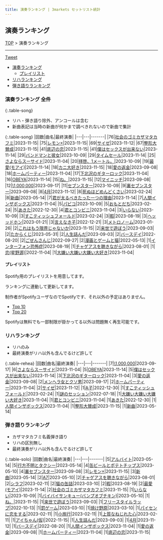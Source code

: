 ```yaml
---
title: 演奏ランキング | 3markets セットリスト統計
---
```

## 演奏ランキング


[TOP](/setlist/) > 演奏ランキング

___

 <a href="https://twitter.com/share?ref_src=twsrc%5Etfw" data-text="3markets[ ]セットリスト > 演奏ランキング" class="twitter-share-button" data-via="3markets" data-hashtags="3markets" data-related="3markets" data-show-count="false">Tweet</a>

* [演奏ランキング](#演奏ランキング)
    * [プレイリスト](#プレイリスト)
* [リハランキング](#リハランキング)
* [弾き語りランキング](#弾き語りランキング)


### 演奏ランキング 全件

{:.table-song}

* リハ・弾き語り除外、アンコールは含む
* 新曲表記は当時の新曲が何かまで調べきれないので新曲で集計

{:.table-song}
|回数|曲名|最終演奏|
|---|---|-------|
|76|[社会のゴミカザマタカフミ](song002.html)|2023-11-15|
|75|[レモン×](song003.html)|2023-11-15|
|69|[サイゼ](song004.html)|2023-11-12|
|67|[整形大賛成](song005.html)|2023-11-15|
|41|[底辺の恋](song008.html)|2023-11-15|
|41|[僕はセックスが出来ない](song006.html)|2023-11-14|
|29|[バンドマンと彼女](song009.html)|2023-10-09|
|29|[タイムセール](song007.html)|2023-11-14|
|25|[さよならスーサイド](song013.html)|2023-11-04|
|20|[拝啓、1メートル。](song010.html)|2023-10-09|
|19|[最愛(モアイ)](song014.html)|2023-11-14|
|18|[カニ大好き](song079.html)|2023-11-15|
|18|[愛の返金](song012.html)|2023-09-08|
|18|[ホームパーティー](song011.html)|2023-11-04|
|17|[下北沢のギターロック](song015.html)|2023-11-04|
|16|[OBEYA](song021.html)|2023-11-14|
|15|[ね。](song076.html)|2023-11-15|
|12|[マイニッチ](song046.html)|2023-09-08|
|12|[\1,000,000](song022.html)|2023-09-17|
|11|[セブンスター](song020.html)|2023-10-09|
|9|[裏セブンスター](song017.html)|2023-09-08|
|8|[4月](song029.html)|2023-11-12|
|8|[死ぬほどめんどくさい](song018.html)|2023-02-24|
|8|[新曲](song001.html)|2023-05-14|
|7|[君が太るべきたった一つの理由](song034.html)|2023-11-14|
|7|[人間インザボックス](song016.html)|2023-11-04|
|5|[パピコ](song036.html)|2023-10-09|
|5|[おもとだち](song033.html)|2023-02-24|
|5|[あきた](song019.html)|2022-12-30|
|4|[君とコンビニ](song024.html)|2023-11-04|
|3|[いらない](song078.html)|2023-10-09|
|3|[すこティッシュフォールド](song045.html)|2023-02-24|
|3|[暇](song040.html)|2023-08-19|
|3|[ヘッッドホン](song030.html)|2023-01-21|
|3|[言えなき子](song027.html)|2022-12-21|
|3|[メトロノーム](song025.html)|2023-01-26|
|2|[これはもう限界じゃないか](song081.html)|2023-11-15|
|2|[来世で遊ぼう](song075.html)|2023-09-03|
|2|[たからくじ](song032.html)|2023-05-31|
|2|[人生詰んだ](song031.html)|2023-09-03|
|2|[バースデイ](song028.html)|2022-08-20|
|2|[ごぜんさんじ](song026.html)|2022-09-27|
|2|[漫画とゲームと猫](song023.html)|2022-05-13|
|1|[インターフォン恐怖症](song080.html)|2023-08-19|
|1|[チャゲアスを聴きながら](song070.html)|2023-08-01|
|1|[恋(星野源)](song037.html)|2022-11-04|
|1|[大嫌い大嫌い大嫌い大好き](song035.html)|2023-11-04|


#### プレイリスト

Spotify用のプレイリストを用意してます。

ランキングに連動して更新してます。

制作者がSpotifyユーザなのでSpotifyです、それ以外の予定はありません。

* [Top 10](https://open.spotify.com/playlist/2k4rxGfOCIWZhr0lHnA0Yf)
* [Top 20](https://open.spotify.com/playlist/00msjQPDjFaoAm6IIEM2ka)

Spotifyは無料でも一部制限が掛かってる以外は問題無く再生可能です。

### リハランキング

* リハのみ
* 最終演奏がリハ以外も含んでるけど許して


{:.table-rehea}
|回数|曲名|最終演奏|
|---|---|-------|
|7|[\1,000,000](song022.html)|2023-09-17|
|6|[さよならスーサイド](song013.html)|2023-11-04|
|5|[OBEYA](song021.html)|2023-11-14|
|5|[僕はセックスが出来ない](song006.html)|2023-11-14|
|3|[下北沢のギターロック](song015.html)|2023-11-04|
|3|[愛の返金](song012.html)|2023-09-08|
|2|[メンヘラ女とクソ男](song072.html)|2023-09-17|
|2|[ホームパーティー](song011.html)|2023-11-04|
|2|[サイゼ](song004.html)|2023-11-12|
|1|[A子](song047.html)|2022-12-30|
|1|[すこティッシュフォールド](song045.html)|2023-02-24|
|1|[謎のセッション](song038.html)|2022-07-18|
|1|[大嫌い大嫌い大嫌い大好き](song035.html)|2023-11-04|
|1|[君とコンビニ](song024.html)|2023-11-04|
|1|[あきた](song019.html)|2022-12-30|
|1|[人間インザボックス](song016.html)|2023-11-04|
|1|[整形大賛成](song005.html)|2023-11-15|
|1|[新曲](song001.html)|2023-05-14|


### 弾き語りランキング

* カザマタカフミ名義弾き語り
* リハの区別無し
* 最終演奏がリハ以外も含んでるけど許して


{:.table-solo}
|回数|曲名|最終演奏|
|---|---|-------|
|5|[アルバイト](song042.html)|2023-05-14|
|5|[行方不明とタクシー](song039.html)|2023-05-14|
|4|[缶ビールとポテトチップス](song043.html)|2023-05-10|
|4|[裏セブンスター](song017.html)|2023-09-08|
|3|[レモン×](song003.html)|2023-11-15|
|3|[新曲](song001.html)|2023-05-14|
|2|[A7](song073.html)|2023-05-10|
|2|[チャゲアスを聴きながら](song070.html)|2023-08-01|
|2|[シラフ](song050.html)|2023-02-11|
|2|[猫の缶詰](song041.html)|2023-03-10|
|2|[暇](song040.html)|2023-08-19|
|2|[最愛(モアイ)](song014.html)|2023-11-14|
|2|[社会のゴミカザマタカフミ](song002.html)|2023-11-15|
|1|[いらない](song078.html)|2023-10-09|
|1|[バイバイサンキュー(バンプオブチキン)](song077.html)|2023-05-10|
|1|[ね。](song076.html)|2023-11-15|
|1|[来世で遊ぼう](song075.html)|2023-09-03|
|1|[フリースタイルラップ](song074.html)|2022-10-13|
|1|[罰ゲーム](song071.html)|2023-03-10|
|1|[焼け野原](song069.html)|2023-03-10|
|1|[パイセンに恋をする](song051.html)|2023-02-11|
|1|[小旅行](song049.html)|2023-02-11|
|1|[上質なねじれた心](song048.html)|2023-02-11|
|1|[アイちゃん(仮)](song044.html)|2022-11-15|
|1|[人生詰んだ](song031.html)|2023-09-03|
|1|[4月](song029.html)|2023-11-12|
|1|[バースデイ](song028.html)|2022-08-20|
|1|[人間インザボックス](song016.html)|2023-11-04|
|1|[愛の返金](song012.html)|2023-09-08|
|1|[ホームパーティー](song011.html)|2023-11-04|
|1|[底辺の恋](song008.html)|2023-11-15|


<script src="https://cdnjs.cloudflare.com/ajax/libs/jquery/3.6.1/jquery.min.js" integrity="sha512-aVKKRRi/Q/YV+4mjoKBsE4x3H+BkegoM/em46NNlCqNTmUYADjBbeNefNxYV7giUp0VxICtqdrbqU7iVaeZNXA==" crossorigin="anonymous" referrerpolicy="no-referrer"></script>
<script src="https://cdnjs.cloudflare.com/ajax/libs/jquery.tablesorter/2.31.3/js/jquery.tablesorter.min.js" integrity="sha512-qzgd5cYSZcosqpzpn7zF2ZId8f/8CHmFKZ8j7mU4OUXTNRd5g+ZHBPsgKEwoqxCtdQvExE5LprwwPAgoicguNg==" crossorigin="anonymous" referrerpolicy="no-referrer"></script>
<link rel="stylesheet" href="https://cdnjs.cloudflare.com/ajax/libs/jquery.tablesorter/2.31.3/css/theme.default.min.css" integrity="sha512-wghhOJkjQX0Lh3NSWvNKeZ0ZpNn+SPVXX1Qyc9OCaogADktxrBiBdKGDoqVUOyhStvMBmJQ8ZdMHiR3wuEq8+w==" crossorigin="anonymous" referrerpolicy="no-referrer" />
<script>
$(function() {
    $(".table-song").tablesorter();
    $(".table-rehea").tablesorter();
    $(".table-solo").tablesorter();
});
</script>

<script async src="https://platform.twitter.com/widgets.js" charset="utf-8"></script>